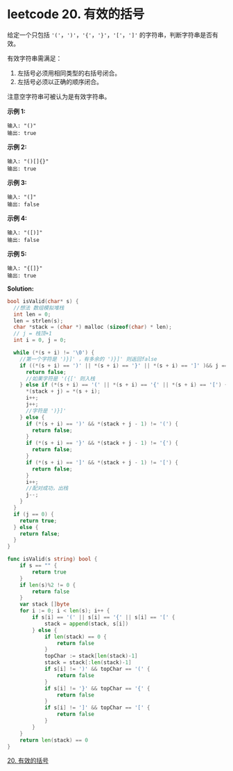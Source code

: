 # leetcode 20. 有效的括号


给定一个只包括 `'('`，`')'`，`'{'`，`'}'`，`'['`，`']'` 的字符串，判断字符串是否有效。

有效字符串需满足：

1. 左括号必须用相同类型的右括号闭合。
2. 左括号必须以正确的顺序闭合。

注意空字符串可被认为是有效字符串。

**示例 1:**

```
输入: "()"
输出: true
```

**示例 2:**

```
输入: "()[]{}"
输出: true
```

**示例 3:**

```
输入: "(]"
输出: false
```

**示例 4:**

```
输入: "([)]"
输出: false
```

**示例 5:**

```
输入: "{[]}"
输出: true
```

**Solution:**

```c
bool isValid(char* s) {
  //想法 数组模拟堆栈
  int len = 0;
  len = strlen(s);
  char *stack = (char *) malloc (sizeof(char) * len);
  // j = 栈顶+1
  int i = 0, j = 0;

  while (*(s + i) != '\0') {
    //第一个字符是 ')}]' ，有多余的 ')}]' 则返回false
    if ((*(s + i) == ')' || *(s + i) == '}' || *(s + i) == ']' )&& j == 0) {
      return false;
      //如果字符是 '({[' 则入栈
    } else if (*(s + i) == '(' || *(s + i) == '{' || *(s + i) == '[') {
      *(stack + j) = *(s + i);
      i++;
      j++;
      //字符是 ')}]'
    } else {
      if (*(s + i) == ')' && *(stack + j - 1) != '(') {
        return false;
      }
      if (*(s + i) == '}' && *(stack + j - 1) != '{') {
        return false;
      }
      if (*(s + i) == ']' && *(stack + j - 1) != '[') {
        return false;
      }
      i++;
      //配对成功，出栈
      j--;
    }
  }
  if (j == 0) {
    return true;
  } else {
    return false;
  }
}
```

```go
func isValid(s string) bool {
	if s == "" {
		return true
	}
	if len(s)%2 != 0 {
		return false
	}
	var stack []byte
	for i := 0; i < len(s); i++ {
		if s[i] == '(' || s[i] == '{' || s[i] == '[' {
			stack = append(stack, s[i])
		} else {
			if len(stack) == 0 {
				return false
			}
			topChar := stack[len(stack)-1]
			stack = stack[:len(stack)-1]
			if s[i] != ')' && topChar == '(' {
				return false
			}
			if s[i] != '}' && topChar == '{' {
				return false
			}
			if s[i] != ']' && topChar == '[' {
				return false
			}
		}
	}
	return len(stack) == 0
}
```

[20. 有效的括号](https://leetcode-cn.com/problems/valid-parentheses/)
